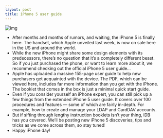 ```yaml
---
layout: post
title: iPhone 5 user guide
---
```

![img](http://media.idownloadblog.com/wp-content/uploads/2012/09/iphone_5_box_header.jpg)
* After months and months of rumors, and waiting, the iPhone 5 is finally here. The handset, which Apple unveiled last week, is now on sale here in the US and around the world.
* While the new iPhone might share some design elements with its predecessors, there’s no question that it’s a completely different beast. So if you just purchased the phone, or want to learn more about it, we recommend checking out the official iPhone 5 user guide…
* Apple has uploaded a massive 155-page user guide to help new purchasers get acquainted with the device. The PDF, which can be viewed here, includes far more information than you get with the iPhone. The booklet that comes in the box is just a minimal quick start guide.
* Even if you consider yourself an iPhone expert, you can still pick up a few things from the extended iPhone 5 user guide. It covers over 100 procedures and features — some of which are fairly in-depth. For example, how to create and manage your LDAP and CardDAV accounts.
* But if sifting through lengthy instruction booklets isn’t your thing, iDB has you covered. We’ll be posting new iPhone 5 discoveries, tips and tricks as we come across them, so stay tuned!
* Happy iPhone day!

